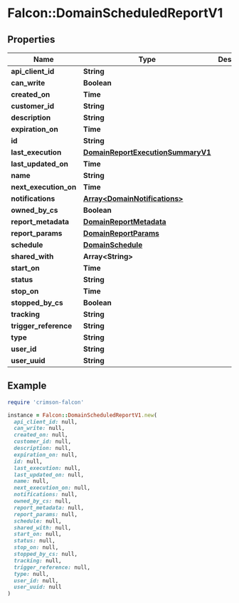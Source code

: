 # Falcon::DomainScheduledReportV1

## Properties

| Name | Type | Description | Notes |
| ---- | ---- | ----------- | ----- |
| **api_client_id** | **String** |  |  |
| **can_write** | **Boolean** |  | [optional] |
| **created_on** | **Time** |  |  |
| **customer_id** | **String** |  |  |
| **description** | **String** |  |  |
| **expiration_on** | **Time** |  | [optional] |
| **id** | **String** |  |  |
| **last_execution** | [**DomainReportExecutionSummaryV1**](DomainReportExecutionSummaryV1.md) |  | [optional] |
| **last_updated_on** | **Time** |  |  |
| **name** | **String** |  |  |
| **next_execution_on** | **Time** |  | [optional] |
| **notifications** | [**Array&lt;DomainNotifications&gt;**](DomainNotifications.md) |  |  |
| **owned_by_cs** | **Boolean** |  | [optional] |
| **report_metadata** | [**DomainReportMetadata**](DomainReportMetadata.md) |  | [optional] |
| **report_params** | [**DomainReportParams**](DomainReportParams.md) |  |  |
| **schedule** | [**DomainSchedule**](DomainSchedule.md) |  |  |
| **shared_with** | **Array&lt;String&gt;** |  |  |
| **start_on** | **Time** |  | [optional] |
| **status** | **String** |  |  |
| **stop_on** | **Time** |  | [optional] |
| **stopped_by_cs** | **Boolean** |  | [optional] |
| **tracking** | **String** |  | [optional] |
| **trigger_reference** | **String** |  | [optional] |
| **type** | **String** |  |  |
| **user_id** | **String** |  |  |
| **user_uuid** | **String** |  |  |

## Example

```ruby
require 'crimson-falcon'

instance = Falcon::DomainScheduledReportV1.new(
  api_client_id: null,
  can_write: null,
  created_on: null,
  customer_id: null,
  description: null,
  expiration_on: null,
  id: null,
  last_execution: null,
  last_updated_on: null,
  name: null,
  next_execution_on: null,
  notifications: null,
  owned_by_cs: null,
  report_metadata: null,
  report_params: null,
  schedule: null,
  shared_with: null,
  start_on: null,
  status: null,
  stop_on: null,
  stopped_by_cs: null,
  tracking: null,
  trigger_reference: null,
  type: null,
  user_id: null,
  user_uuid: null
)
```


